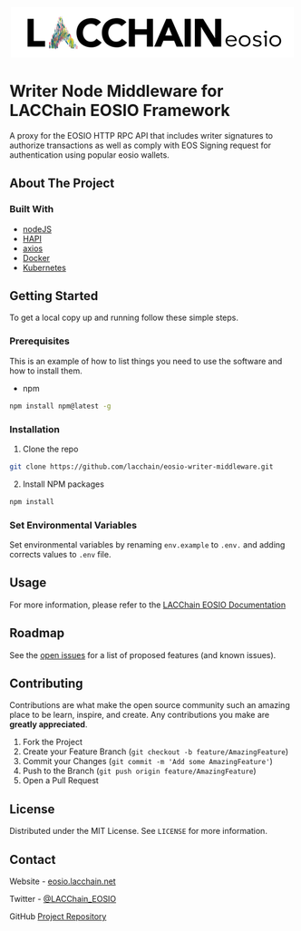<p align="center">
   <img src="./docs/lacchain-eosio-logo.png" width="500">
</p>

# Writer Node Middleware for LACChain EOSIO Framework


A proxy for the EOSIO HTTP RPC API that includes writer signatures to authorize transactions as well as comply with EOS Signing request for authentication using popular eosio wallets.

<!-- ABOUT THE PROJECT -->
## About The Project


### Built With

* [nodeJS]()
* [HAPI]()
* [axios]()
* [Docker]()
* [Kubernetes]()

<!-- GETTING STARTED -->
## Getting Started

To get a local copy up and running follow these simple steps.

### Prerequisites

This is an example of how to list things you need to use the software and how to install them.
* npm
```sh
npm install npm@latest -g
```

### Installation

1. Clone the repo
```sh
git clone https://github.com/lacchain/eosio-writer-middleware.git
```
2. Install NPM packages
```sh
npm install
```

### Set Environmental Variables

Set environmental variables by renaming `env.example` to `.env.` and adding corrects values to `.env` file.

<!-- USAGE EXAMPLES -->
## Usage

For more information, please refer to the [LACChain EOSIO Documentation](https://eosio.lacchain.net/en/docs/eosio)

<!-- ROADMAP -->
## Roadmap

See the [open issues](https://github.com/lacchain/eosio-writer-middleware/issues) for a list of proposed features (and known issues).

<!-- CONTRIBUTING -->
## Contributing

Contributions are what make the open source community such an amazing place to be learn, inspire, and create. Any contributions you make are **greatly appreciated**.

1. Fork the Project
2. Create your Feature Branch (`git checkout -b feature/AmazingFeature`)
3. Commit your Changes (`git commit -m 'Add some AmazingFeature'`)
4. Push to the Branch (`git push origin feature/AmazingFeature`)
5. Open a Pull Request

<!-- LICENSE -->
## License

Distributed under the MIT License. See `LICENSE` for more information.

<!-- CONTACT -->
## Contact

Website - [eosio.lacchain.net](https://eosio.lacchain.net)

Twitter - [@LACChain_EOSIO](https://twitter.com/LACChain_EOSIO)

GitHub [Project Repository](https://github.com/lacchain/eosio-writer-middleware)

